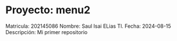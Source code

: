# Proyecto: menu2
Matricula: 		202145086
Nombre:			Saul Isai ELias Tl.
Fecha: 			2024-08-15
Descripción:		Mi primer repositorio

